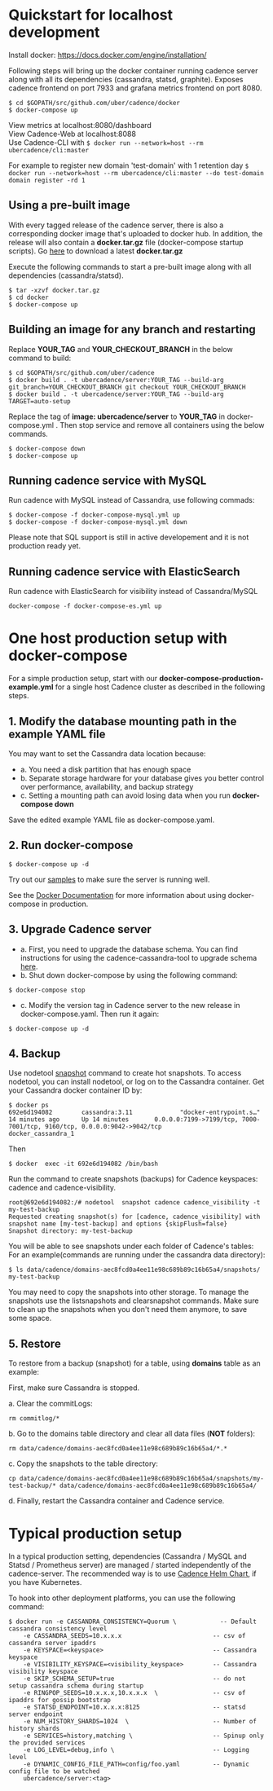 # Quickstart for localhost development

Install docker: https://docs.docker.com/engine/installation/

Following steps will bring up the docker container running cadence server
along with all its dependencies (cassandra, statsd, graphite). Exposes cadence
frontend on port 7933 and grafana metrics frontend on port 8080.

```
$ cd $GOPATH/src/github.com/uber/cadence/docker
$ docker-compose up
```

View metrics at localhost:8080/dashboard    
View Cadence-Web at localhost:8088  
Use Cadence-CLI with `$ docker run --network=host --rm ubercadence/cli:master`

For example to register new domain 'test-domain' with 1 retention day
`$ docker run --network=host --rm ubercadence/cli:master --do test-domain domain register -rd 1`


## Using a pre-built image

With every tagged release of the cadence server, there is also a corresponding
docker image that's uploaded to docker hub. In addition, the release will also
contain a **docker.tar.gz** file (docker-compose startup scripts). 
Go [here](https://github.com/uber/cadence/releases/latest) to download a latest **docker.tar.gz** 

Execute the following
commands to start a pre-built image along with all dependencies (cassandra/statsd).

```
$ tar -xzvf docker.tar.gz
$ cd docker
$ docker-compose up
```

## Building an image for any branch and restarting

Replace **YOUR_TAG** and **YOUR_CHECKOUT_BRANCH** in the below command to build:
```
$ cd $GOPATH/src/github.com/uber/cadence
$ docker build . -t ubercadence/server:YOUR_TAG --build-arg git_branch=YOUR_CHECKOUT_BRANCH	git checkout YOUR_CHECKOUT_BRANCH
$ docker build . -t ubercadence/server:YOUR_TAG --build-arg TARGET=auto-setup
```
Replace the tag of **image: ubercadence/server** to **YOUR_TAG** in docker-compose.yml .
Then stop service and remove all containers using the below commands.
```
$ docker-compose down
$ docker-compose up
```

## Running cadence service with MySQL

Run cadence with MySQL instead of Cassandra, use following commads:

```
$ docker-compose -f docker-compose-mysql.yml up
$ docker-compose -f docker-compose-mysql.yml down
```

Please note that SQL support is still in active developement and it is not production ready yet.

## Running cadence service with ElasticSearch

 Run cadence with ElasticSearch for visibility instead of Cassandra/MySQL

 ```
docker-compose -f docker-compose-es.yml up
``` 

# One host production setup with docker-compose

For a simple production setup, start with our **docker-compose-production-example.yml** for a single host Cadence cluster as described in the following steps.

## 1. Modify the database mounting path in the example YAML file
You may want to set the Cassandra data location because:
* a. You need a disk partition that has enough space
* b. Separate storage hardware for your database gives you better control over performance, availability, and backup strategy
* c. Setting a mounting path can avoid losing data when you run **docker-compose down**

Save the edited example YAML file as docker-compose.yaml.

## 2. Run docker-compose
```
$ docker-compose up -d
```
Try out our [samples](https://github.com/uber-common/cadence-samples) to make sure the server is running well.

See the [Docker Documentation](https://docs.docker.com/compose/production/) for more information about using docker-compose in production.

## 3. Upgrade Cadence server
* a. First, you need to upgrade the database schema. You can find instructions for using the cadence-cassandra-tool to upgrade schema [here](https://github.com/uber/cadence/tree/master/tools/cassandra#update-schema-as-part-of-a-release).
* b. Shut down docker-compose by using the following command:
```
$ docker-compose stop
```
* c. Modify the version tag in Cadence server to the new release in docker-compose.yaml. Then run it again:
```
$ docker-compose up -d
```

## 4. Backup
Use nodetool [snapshot](http://cassandra.apache.org/doc/latest/tools/nodetool/snapshot.html) command to create hot snapshots.
 To access nodetool, you can install nodetool, or log on to the Cassandra container. Get your Cassandra docker container ID by:
 ```
 $ docker ps
 692e6d194082        cassandra:3.11             "docker-entrypoint.s…"   14 minutes ago      Up 14 minutes       0.0.0.0:7199->7199/tcp, 7000-7001/tcp, 9160/tcp, 0.0.0.0:9042->9042/tcp                                             docker_cassandra_1
 ``` 
 Then 
 ```
 $ docker  exec -it 692e6d194082 /bin/bash
 ```
 Run the command to create snapshots (backups) for Cadence keyspaces: cadence and cadence-visibility.
 ```
 root@692e6d194082:/# nodetool  snapshot cadence cadence_visibility -t my-test-backup
 Requested creating snapshot(s) for [cadence, cadence_visibility] with snapshot name [my-test-backup] and options {skipFlush=false}
Snapshot directory: my-test-backup
 ```
 You will be able to see snapshots under each folder of Cadence's tables:
 For an example(commands are running under the cassandra data directory):
 ```
 $ ls data/cadence/domains-aec8fcd0a4ee11e98c689b89c16b65a4/snapshots/
my-test-backup
 ```
 You may need to copy the snapshots into other storage.
 To manage the snapshots use the listsnapshots and clearsnapshot commands. 
 Make sure to clean up the snapshots when you don't need them anymore, to save some space.
 
## 5. Restore
To restore from a backup (snapshot) for a table, using **domains** table as an example:
 
  First, make sure Cassandra is stopped.
  
  a. Clear the commitLogs:
   ```
   rm commitlog/*
   ```
  b. Go to the domains table directory and clear all data files (**NOT** folders):
  ```
  rm data/cadence/domains-aec8fcd0a4ee11e98c689b89c16b65a4/*.*
  ``` 
  c. Copy the snapshots to the table directory:
  ```
  cp data/cadence/domains-aec8fcd0a4ee11e98c689b89c16b65a4/snapshots/my-test-backup/* data/cadence/domains-aec8fcd0a4ee11e98c689b89c16b65a4/
  ```
  d. Finally, restart the Cassandra container and Cadence service.   

# Typical production setup

In a typical production setting, dependencies (Cassandra / MySQL and Statsd / Prometheus server) are
managed / started independently of the cadence-server. 
The recommended way is to use [Cadence Helm Chart](https://hub.helm.sh/charts/banzaicloud-stable/cadence), if you have Kubernetes.

 
To hook into other deployment platforms, you can use the following command:

```
$ docker run -e CASSANDRA_CONSISTENCY=Quorum \            -- Default cassandra consistency level
    -e CASSANDRA_SEEDS=10.x.x.x                         -- csv of cassandra server ipaddrs
    -e KEYSPACE=<keyspace>                              -- Cassandra keyspace
    -e VISIBILITY_KEYSPACE=<visibility_keyspace>        -- Cassandra visibility keyspace
    -e SKIP_SCHEMA_SETUP=true                           -- do not setup cassandra schema during startup
    -e RINGPOP_SEEDS=10.x.x.x,10.x.x.x  \               -- csv of ipaddrs for gossip bootstrap
    -e STATSD_ENDPOINT=10.x.x.x:8125                    -- statsd server endpoint
    -e NUM_HISTORY_SHARDS=1024  \                       -- Number of history shards
    -e SERVICES=history,matching \                      -- Spinup only the provided services
    -e LOG_LEVEL=debug,info \                           -- Logging level
    -e DYNAMIC_CONFIG_FILE_PATH=config/foo.yaml         -- Dynamic config file to be watched
    ubercadence/server:<tag>
```

